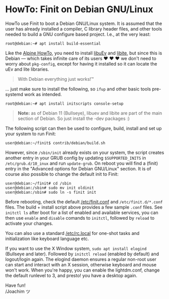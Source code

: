 HowTo: Finit on Debian GNU/Linux
================================

HowTo use Finit to boot a Debian GNU/Linux system.  It is assumed that
the user has already installed a compiler, C library header files, and
other tools needed to build a GNU configure based project.  I.e., at
the very least:

    root@debian:~# apt install build-essential

Like the [Alpine HowTo](../alpine/), you need to install [libuEv][] and
[libite][], but since this is Debian — which takes infinite care of its
users ♥ ♥ ♥ we don't need to worry about `pkg-config`, except for having
it installed so it can locate the uEv and lite libraries.

> With Debian everything just works!™

... just make sure to install the following, so `ifup` and other basic
tools pre-systemd work as intended.

    root@debian:~# apt install initscripts console-setup

> **Note:** as of Debian 11 (Bullseye), libuev and libite are part of
> the main section of Debian.  So just install the -dev packages :)

The following script can then be used to configure, build, install and
set up your system to run Finit:

    user@debian:~/finit$ contrib/debian/build.sh

However, since `/sbin/init` already exists on your system, the script
creates another entry in your GRUB config by updating `$SUPPORTED_INITS`
in `/etc/grub.d/10_inux` and run `update-grub`.  On reboot you will find
a (finit) entry in the "Advanced options for Debian GNU/Linux" section.
It is of course also possible to change the default init to Finit:

    user@debian:~/finit# cd /sbin
    user@debian:/sbin# sudo mv init oldinit
    user@debian:/sbin# sudo ln -s finit init

Before rebooting, check the default [/etc/finit.conf](finit.conf) and
`/etc/finit.d/*.conf` files.  The build + install script above provides
a few sample `.conf` files.  See `initctl ls` after boot for a list of
enabled and available services, you can then use `enable` and `disable`
comands to `initctl`, followed by `reload` to activate your changes.

You can also use a standard [/etc/rc.local](rc.local) for one-shot tasks
and initialization like keyboard language etc.

If you want to use the X Window system, `sudo apt install elogind`
(Bullseye and later).  Followed by `initctl reload` (enabled by default)
and logout/login again.  The elogind daemon ensures a regular non-root
user can start and interact with an X session, otherwise keyboard and
mouse won't work.  When you're happy, you can enable the lightdm.conf,
change the default runlevel to 3, and presto! you have a desktop again.


Have fun!  
 /Joachim ツ

[libuEv]: https://github.com/troglobit/libuev
[libite]: https://github.com/troglobit/libite
